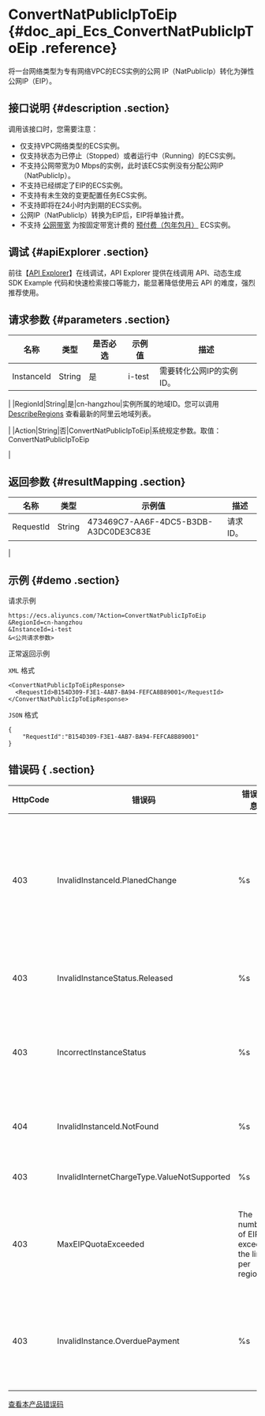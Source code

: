 # ConvertNatPublicIpToEip {#doc_api_Ecs_ConvertNatPublicIpToEip .reference}

将一台网络类型为专有网络VPC的ECS实例的公网 IP（NatPublicIp）转化为弹性公网IP（EIP）。

## 接口说明 {#description .section}

调用该接口时，您需要注意：

-   仅支持VPC网络类型的ECS实例。
-   仅支持状态为已停止（Stopped）或者运行中（Running）的ECS实例。
-   不支持公网带宽为0 Mbps的实例，此时该ECS实例没有分配公网IP（NatPublicIp）。
-   不支持已经绑定了EIP的ECS实例。
-   不支持有未生效的变更配置任务ECS实例。
-   不支持即将在24小时内到期的ECS实例。
-   公网IP（NatPublicIp）转换为EIP后，EIP将单独计费。
-   不支持 [公网带宽](~~25411~~) 为按固定带宽计费的 [预付费（包年包月）](~~56220~~) ECS实例。

## 调试 {#apiExplorer .section}

前往【[API Explorer](https://api.aliyun.com/#product=Ecs&api=ConvertNatPublicIpToEip)】在线调试，API Explorer 提供在线调用 API、动态生成 SDK Example 代码和快速检索接口等能力，能显著降低使用云 API 的难度，强烈推荐使用。

## 请求参数 {#parameters .section}

|名称|类型|是否必选|示例值|描述|
|--|--|----|---|--|
|InstanceId|String|是|i-test|需要转化公网IP的实例ID。

 |
|RegionId|String|是|cn-hangzhou|实例所属的地域ID。您可以调用 [DescribeRegions](~~25609~~) 查看最新的阿里云地域列表。

 |
|Action|String|否|ConvertNatPublicIpToEip|系统规定参数。取值：ConvertNatPublicIpToEip

 |

## 返回参数 {#resultMapping .section}

|名称|类型|示例值|描述|
|--|--|---|--|
|RequestId|String|473469C7-AA6F-4DC5-B3DB-A3DC0DE3C83E|请求 ID。

 |

## 示例 {#demo .section}

请求示例

``` {#request_demo}
https://ecs.aliyuncs.com/?Action=ConvertNatPublicIpToEip
&RegionId=cn-hangzhou
&InstanceId=i-test
&<公共请求参数>
```

正常返回示例

`XML` 格式

``` {#xml_return_success_demo}
<ConvertNatPublicIpToEipResponse>
  <RequestId>B154D309-F3E1-4AB7-BA94-FEFCA8B89001</RequestId>
</ConvertNatPublicIpToEipResponse>

```

`JSON` 格式

``` {#json_return_success_demo}
{
	"RequestId":"B154D309-F3E1-4AB7-BA94-FEFCA8B89001"
}
```

## 错误码 { .section}

|HttpCode|错误码|错误信息|描述|
|--------|---|----|--|
|403|InvalidInstanceId.PlanedChange|%s|实例的已经预约了表更操作，不支持该操作。|
|403|InvalidInstanceStatus.Released|%s|指定的实例状态无效。|
|403|IncorrectInstanceStatus|%s|实例当前的状态不支持该操作。|
|404|InvalidInstanceId.NotFound|%s|指定的实例不存在。|
|403|InvalidInternetChargeType.ValueNotSupported|%s|参数不支持。|
|403|MaxEIPQuotaExceeded|The number of EIP exceeds the limit per region.|已超出当前地域下的EIP数量。|
|403|InvalidInstance.OverduePayment|%s|您的账号已欠费，请充值后重试。|

[查看本产品错误码](https://error-center.aliyun.com/status/product/Ecs)

